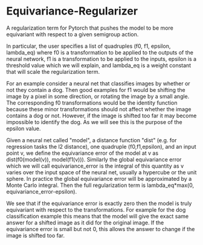 # Equivariance-Regularizer
A regularization term for Pytorch that pushes the model to be more equivariant with respect to a given semigroup action. 

In particular, the user specifies a list of quadruples (f0, f1, epsilon, lambda_eq) where f0 is a transformation to be applied to the outputs of the neural network, f1 is a transformation to be applied to the inputs, epsilon is a threshold value which we will explain, and lambda_eq is a weight constant that will scale the regularization term. 

For an example consider a neural net that classifies images by whether or not they contain a dog. Then good examples for f1 would be shifting the image by a pixel in some direction, or rotating the image by a small angle. The corresponding f0 transformations would be the identity function because these minor transformations should not affect whether the image contains a dog or not. However, if the image is shifted too far it may become impossible to identify the dog. As we will see this is the purpose of the epsilon value.

Given a neural net called "model", a distance function "dist" (e.g. for regression tasks the l2 distance), one quadruple (f0,f1,epsilon), and an input point v, we define the equivariance error of the model at v as dist(f0(model(v)), model(f1(v))). Similarly the global equivariance error which we will call equivariance_error is the integral of this quantity as v varies over the input space of the neural net, usually a hypercube or the unit sphere. In practice the global equivariance error will be approximated by a Monte Carlo integral. Then the full regularization term is lambda_eq*max(0, equivariance_error-epsilon).

We see that if the equivariance error is exactly zero then the model is truly equivariant with respect to the transformations. For example for the dog classification example this means that the model will give the exact same answer for a shifted image as it did for the original image. If the equivariance error is small but not 0, this allows the answer to change if the image is shifted too far. 


